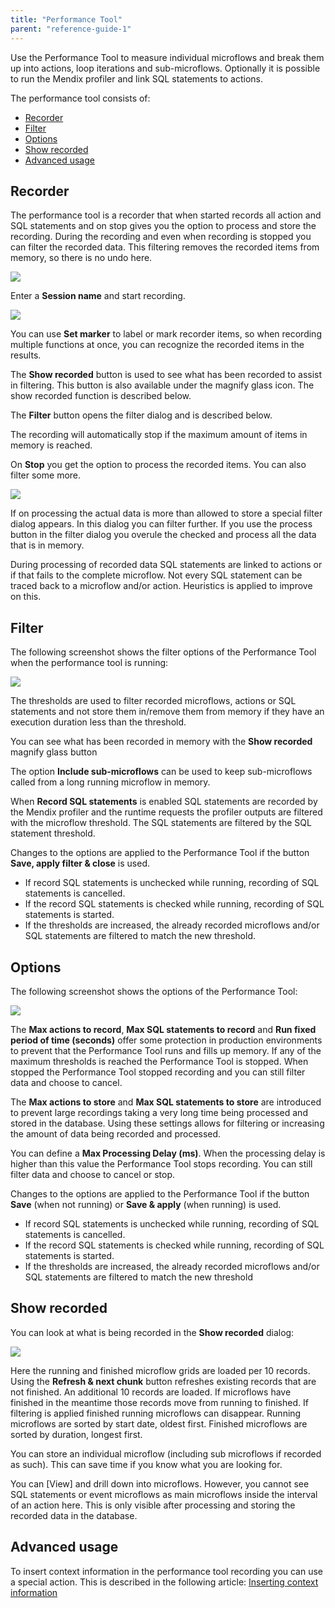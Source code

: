 ```yaml
---
title: "Performance Tool"
parent: "reference-guide-1"
---
```

Use the Performance Tool to measure individual microflows and break them up into actions, loop iterations and sub-microflows. Optionally it is possible to run the Mendix profiler and link SQL statements to actions.

The performance tool consists of:

- [Recorder](#recorder)
- [Filter](#filter)
- [Options](#options)
- [Show recorded](#show-recorded)
- [Advanced usage](#advanced-usage)

## Recorder

The performance tool is a recorder that when started records all action and SQL statements and on stop gives you the option to process and store the recording. During the recording and even when recording is stopped you can filter the recorded data. This filtering removes the recorded items from memory, so there is no undo here.

 ![](attachments/Performance_Tool/Recorder.png)

Enter a **Session name** and start recording.

![](attachments/Performance_Tool/Recorder_Started.png)

You can use **Set marker** to label or mark recorder items, so when recording multiple functions at once, you can recognize the recorded items in the results.

The **Show recorded** button is used to see what has been recorded to assist in filtering. This button is also available under the magnify glass icon. The show recorded function is described below.

The **Filter** button opens the filter dialog and is described below.

The recording will automatically stop if the maximum amount of items in memory is reached.

On **Stop** you get the option to process the recorded items. You can also filter some more.

 ![](attachments/Performance_Tool/Recorder_Stopped.png)

If on processing the actual data is more than allowed to store a special filter dialog appears. In this dialog you can filter further. If you use the process button in the filter dialog you overule the checked and process all the data that is in memory.

During processing of recorded data SQL statements are linked to actions or if that fails to the complete microflow. Not every SQL statement can be traced back to a microflow and/or action. Heuristics is applied to improve on this.

## Filter

The following screenshot shows the filter options of the Performance Tool when the performance tool is  running:

 ![](attachments/Performance_Tool/Filter_Running.png)

The thresholds are used to filter recorded microflows, actions or SQL statements and not store them in/remove them from memory if they have an execution duration less than the threshold.

You can see what has been recorded in memory with the **Show recorded** magnify glass button

The option **Include sub-microflows** can be used to keep sub-microflows called from a long running microflow in memory.

When **Record SQL statements** is enabled SQL statements are recorded by the Mendix profiler and the  runtime requests the profiler outputs are filtered with the microflow threshold. The SQL statements are  filtered by the SQL statement threshold.

Changes to the options are applied to the Performance Tool if the button **Save, apply filter & close**
is used.

*   If record SQL statements is unchecked while running, recording of SQL statements is cancelled.
*   If the record SQL statements is checked while running, recording of SQL statements is started.
*   If the thresholds are increased, the already recorded microflows and/or SQL statements are filtered to match the new threshold.

## Options

The following screenshot shows the options of the Performance Tool:

 ![](attachments/Performance_Tool/Options.png)

The **Max actions to record**, **Max SQL statements to record** and **Run fixed period of time (seconds)**
 offer some protection in production environments to prevent that the Performance Tool runs and fills up memory. If any of the maximum thresholds is reached the Performance Tool is stopped. When stopped the Performance Tool stopped recording and you can still filter data and choose to cancel.

The **Max actions to store** and **Max SQL statements to store** are introduced to prevent large recordings taking a very long time being processed and stored in the database. Using these settings allows for filtering or increasing the amount of data being recorded and processed.

You can define a **Max Processing Delay (ms)**. When the processing delay is higher than this value the Performance Tool stops recording. You can still filter data and choose to cancel or stop.

Changes to the options are applied to the Performance Tool if the button **Save** (when not running) or **Save & apply** (when running) is used.

*   If record SQL statements is unchecked while running, recording of SQL statements is cancelled.
*   If the record SQL statements is checked while running, recording of SQL statements is started.
*   If the thresholds are increased, the already recorded microflows and/or SQL statements are filtered to match the new threshold

## Show recorded

You can look at what is being recorded in the **Show recorded** dialog:

 ![](attachments/Performance_Tool/Recorded_Microflows.png)

Here the running and finished microflow grids are loaded per 10 records. Using the **Refresh & next chunk**
 button refreshes existing records that are not finished. An additional 10 records are loaded. If microflows have finished in the meantime those records move from running to finished. If filtering is applied finished running microflows can disappear. Running microflows are sorted by start date, oldest first. Finished microflows are sorted by duration, longest first.

You can store an individual microflow (including sub microflows if recorded as such). This can save time if you know what you are looking for.

You can [View] and drill down into microflows. However, you cannot see SQL statements or event microflows as main microflows inside the interval of an action here. This is only visible after processing and storing the recorded data in the database.

## Advanced usage

To insert context information in the performance tool recording you can use a special action. This is described in the following article: [Inserting context information](inserting-context-information)
